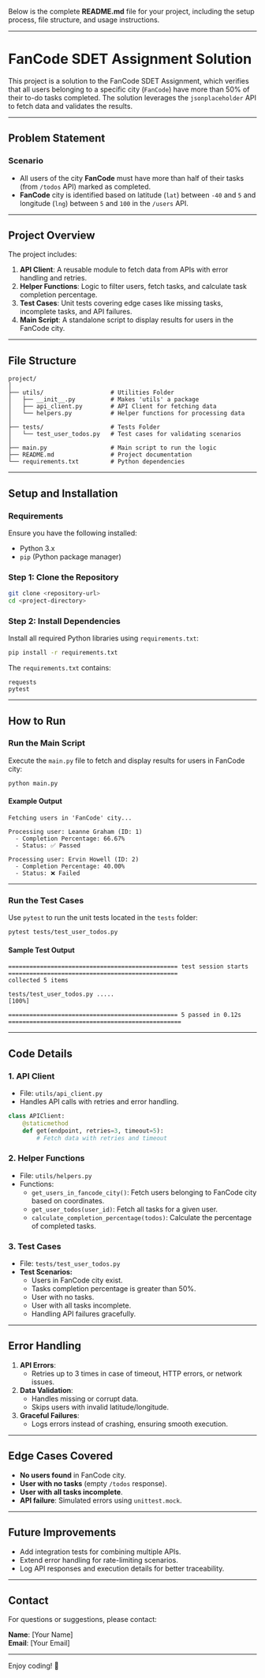 Below is the complete **README.md** file for your project, including the setup process, file structure, and usage instructions.

---

# **FanCode SDET Assignment Solution**

This project is a solution to the FanCode SDET Assignment, which verifies that all users belonging to a specific city (`FanCode`) have more than 50% of their to-do tasks completed. The solution leverages the `jsonplaceholder` API to fetch data and validates the results.

---

## **Problem Statement**

### **Scenario**
- All users of the city **FanCode** must have more than half of their tasks (from `/todos` API) marked as completed.
- **FanCode** city is identified based on latitude (`lat`) between `-40` and `5` and longitude (`lng`) between `5` and `100` in the `/users` API.

---

## **Project Overview**

The project includes:
1. **API Client**: A reusable module to fetch data from APIs with error handling and retries.
2. **Helper Functions**: Logic to filter users, fetch tasks, and calculate task completion percentage.
3. **Test Cases**: Unit tests covering edge cases like missing tasks, incomplete tasks, and API failures.
4. **Main Script**: A standalone script to display results for users in the FanCode city.

---

## **File Structure**

```plaintext
project/
│
├── utils/                   # Utilities Folder
│   ├── __init__.py          # Makes 'utils' a package
│   ├── api_client.py        # API Client for fetching data
│   └── helpers.py           # Helper functions for processing data
│
├── tests/                   # Tests Folder
│   └── test_user_todos.py   # Test cases for validating scenarios
│
├── main.py                  # Main script to run the logic
├── README.md                # Project documentation
└── requirements.txt         # Python dependencies
```

---

## **Setup and Installation**

### **Requirements**
Ensure you have the following installed:
- Python 3.x
- `pip` (Python package manager)

### **Step 1: Clone the Repository**
```bash
git clone <repository-url>
cd <project-directory>
```

### **Step 2: Install Dependencies**
Install all required Python libraries using `requirements.txt`:
```bash
pip install -r requirements.txt
```

The `requirements.txt` contains:
```
requests
pytest
```

---

## **How to Run**

### **Run the Main Script**
Execute the `main.py` file to fetch and display results for users in FanCode city:
```bash
python main.py
```

#### **Example Output**
```plaintext
Fetching users in 'FanCode' city...

Processing user: Leanne Graham (ID: 1)
  - Completion Percentage: 66.67%
  - Status: ✅ Passed

Processing user: Ervin Howell (ID: 2)
  - Completion Percentage: 40.00%
  - Status: ❌ Failed
```

---

### **Run the Test Cases**
Use `pytest` to run the unit tests located in the `tests` folder:
```bash
pytest tests/test_user_todos.py
```

#### **Sample Test Output**
```plaintext
================================================ test session starts ================================================
collected 5 items

tests/test_user_todos.py .....                                                                 [100%]

================================================ 5 passed in 0.12s =================================================
```

---

## **Code Details**

### **1. API Client**
- File: `utils/api_client.py`
- Handles API calls with retries and error handling.
```python
class APIClient:
    @staticmethod
    def get(endpoint, retries=3, timeout=5):
        # Fetch data with retries and timeout
```

### **2. Helper Functions**
- File: `utils/helpers.py`
- Functions:
  - `get_users_in_fancode_city()`: Fetch users belonging to FanCode city based on coordinates.
  - `get_user_todos(user_id)`: Fetch all tasks for a given user.
  - `calculate_completion_percentage(todos)`: Calculate the percentage of completed tasks.

### **3. Test Cases**
- File: `tests/test_user_todos.py`
- **Test Scenarios:**
  - Users in FanCode city exist.
  - Tasks completion percentage is greater than 50%.
  - User with no tasks.
  - User with all tasks incomplete.
  - Handling API failures gracefully.

---

## **Error Handling**

1. **API Errors**:
   - Retries up to 3 times in case of timeout, HTTP errors, or network issues.
2. **Data Validation**:
   - Handles missing or corrupt data.
   - Skips users with invalid latitude/longitude.
3. **Graceful Failures**:
   - Logs errors instead of crashing, ensuring smooth execution.

---

## **Edge Cases Covered**

- **No users found** in FanCode city.
- **User with no tasks** (empty `/todos` response).
- **User with all tasks incomplete**.
- **API failure**: Simulated errors using `unittest.mock`.

---

## **Future Improvements**

- Add integration tests for combining multiple APIs.
- Extend error handling for rate-limiting scenarios.
- Log API responses and execution details for better traceability.

---

## **Contact**

For questions or suggestions, please contact:

**Name**: [Your Name]  
**Email**: [Your Email]  

---

Enjoy coding! 🚀